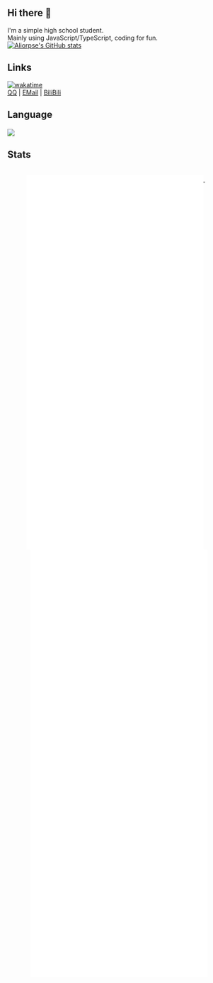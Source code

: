 ## Hi there 👋
I'm a simple high school student.<br/>
Mainly using JavaScript/TypeScript, coding for fun.
[![Aliorpse's GitHub stats](https://github-readme-stats.vercel.app/api?username=Aliorpse)](https://github.com/anuraghazra/github-readme-stats)

## Links
[![wakatime](https://wakatime.com/badge/user/cb6fb72d-2af0-4b6e-b6f5-5a9e4c7d1760.svg)](https://wakatime.com/@cb6fb72d-2af0-4b6e-b6f5-5a9e4c7d1760)<br/>
[QQ](https://wpa.qq.com/msgrd?v=3&uin=3521766148&site=qqq&menu=yes) | [EMail](aliorpse@qq.com) | [BiliBili](https://space.bilibili.com/1151049707)

## Language
<img align="center" src="https://github-readme-stats.vercel.app/api/wakatime?username=Aliorpse&layout=compact&theme=dracula&hide_border=true">

## Stats
<p align="center">
  
  <br/>
  <a href="https://github.com/Aliorpse">
    <img width="400" align="top" src="https://github.com/Aliorpse/Aliorpse/blob/main/left.svg" />
  </a>
  &emsp;
  <a href="https://github.com/Aliorpse">
    <img width="400" align="top" src="https://github.com/Aliorpse/Aliorpse/blob/main/right.svg" />
  </a>
</p>
